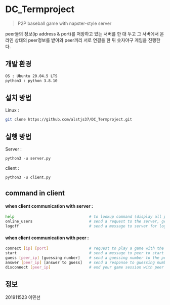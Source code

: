 # DC_Termproject
> P2P baseball game with napster-style server

peer들의 정보(ip address & port)를 저장하고 있는 서버를 한 대 두고 그 서버에서 온라인 상태의 peer정보를 받아와
peer끼리 서로 연결을 한 뒤 숫자야구 게임을 진행한다.

## 개발 환경
```sh
OS : Ubuntu 20.04.5 LTS
python3 : python 3.8.10
```

## 설치 방법

Linux :

```sh
git clone https://github.com/alstjs37/DC_Termproject.git
```

## 실행 방법

Server :

```py
python3 -u server.py
```

client :

```py
python3 -u client.py
```

## command in client

#### when client communication with server :
```sh
help                                 # to lookup command (display all possible commands and their description)
online_users                         # send a request to the server, get back a list of all online peers and display them on the screen
logoff                               # send a message to server for logging off
```

#### when client communication with peer :
```sh
connect [ip] [port]                  # request to play a game with the given IP and port
start                                # send a message to peer to start baseball game
guess [peer_ip] [guessing number]    # send a guessing number to the peer
answer [peer_ip] [answer to guess]   # send a response to guessing number (automatically)
disconnect [peer_ip]                 # end your game session with peer
```

## 정보

201911523 이민선
